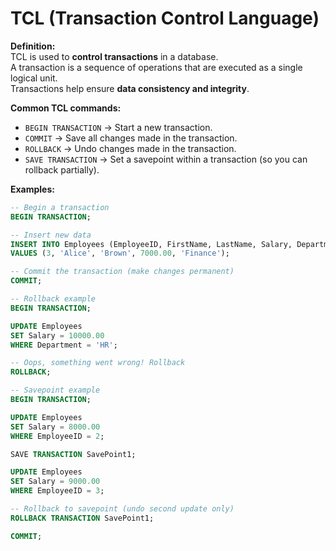 
# TCL (Transaction Control Language)

**Definition:**  
TCL is used to **control transactions** in a database.  
A transaction is a sequence of operations that are executed as a single logical unit.  
Transactions help ensure **data consistency and integrity**.

**Common TCL commands:**
- `BEGIN TRANSACTION` → Start a new transaction.  
- `COMMIT` → Save all changes made in the transaction.  
- `ROLLBACK` → Undo changes made in the transaction.  
- `SAVE TRANSACTION` → Set a savepoint within a transaction (so you can rollback partially).  

**Examples:**

```sql
-- Begin a transaction
BEGIN TRANSACTION;

-- Insert new data
INSERT INTO Employees (EmployeeID, FirstName, LastName, Salary, Department)
VALUES (3, 'Alice', 'Brown', 7000.00, 'Finance');

-- Commit the transaction (make changes permanent)
COMMIT;

-- Rollback example
BEGIN TRANSACTION;

UPDATE Employees
SET Salary = 10000.00
WHERE Department = 'HR';

-- Oops, something went wrong! Rollback
ROLLBACK;

-- Savepoint example
BEGIN TRANSACTION;

UPDATE Employees
SET Salary = 8000.00
WHERE EmployeeID = 2;

SAVE TRANSACTION SavePoint1;

UPDATE Employees
SET Salary = 9000.00
WHERE EmployeeID = 3;

-- Rollback to savepoint (undo second update only)
ROLLBACK TRANSACTION SavePoint1;

COMMIT;

